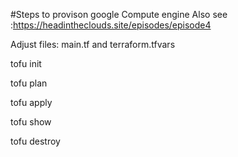 #Steps to provison google Compute engine
Also see :https://headintheclouds.site/episodes/episode4

Adjust files: main.tf and terraform.tfvars

tofu init

tofu plan

tofu apply

tofu show

tofu destroy


